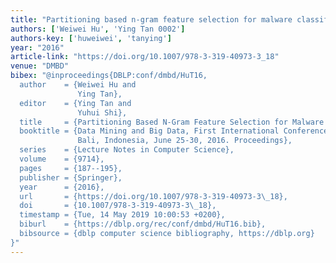 ```yaml
---
title: "Partitioning based n-gram feature selection for malware classification"
authors: ['Weiwei Hu', 'Ying Tan 0002']
authors-key: ['huweiwei', 'tanying']
year: "2016"
article-link: "https://doi.org/10.1007/978-3-319-40973-3_18"
venue: "DMBD"
bibex: "@inproceedings{DBLP:conf/dmbd/HuT16,
  author    = {Weiwei Hu and
               Ying Tan},
  editor    = {Ying Tan and
               Yuhui Shi},
  title     = {Partitioning Based N-Gram Feature Selection for Malware Classification},
  booktitle = {Data Mining and Big Data, First International Conference, {DMBD} 2016,
               Bali, Indonesia, June 25-30, 2016. Proceedings},
  series    = {Lecture Notes in Computer Science},
  volume    = {9714},
  pages     = {187--195},
  publisher = {Springer},
  year      = {2016},
  url       = {https://doi.org/10.1007/978-3-319-40973-3\_18},
  doi       = {10.1007/978-3-319-40973-3\_18},
  timestamp = {Tue, 14 May 2019 10:00:53 +0200},
  biburl    = {https://dblp.org/rec/conf/dmbd/HuT16.bib},
  bibsource = {dblp computer science bibliography, https://dblp.org}
}"
---
```

